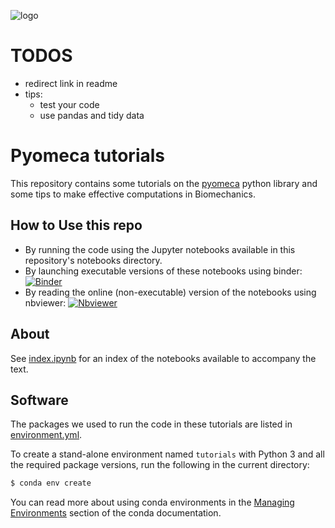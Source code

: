 <img
  src="https://raw.githubusercontent.com/pyomeca/design/master/logo/logo_plain_doc.svg?sanitize=true"
  alt="logo"
/>

# TODOS
- redirect link in readme
- tips:
  - test your code
  - use pandas and tidy data

# Pyomeca tutorials
This repository contains some tutorials on the [pyomeca](https://github.com/pyomeca/pyomeca) python library and some tips to make effective computations in Biomechanics.

## How to Use this repo
- By running the code using the Jupyter notebooks available in this repository's notebooks directory.
- By launching executable versions of these notebooks using binder: [![Binder](https://mybinder.org/badge.svg)](https://mybinder.org/v2/gh/pyomeca/tutorials/master?filepath=notebooks%2Findex.ipynb)
- By reading the online (non-executable) version of the notebooks using nbviewer: [![Nbviewer](https://raw.github.com/jupyter/design/master/logos/Badges/nbviewer_badge.svg?sanitize=true)](https://nbviewer.jupyter.org/github/pyomeca/tutorials/blob/master/notebooks/index.ipynb)

## About
See [index.ipynb](https://nbviewer.jupyter.org/github/pyomeca/tutorials/blob/master/notebooks/index.ipynb) for an index of the notebooks available to accompany the text.

## Software
The packages we used to run the code in these tutorials are listed in [environment.yml](environment.yml).

To create a stand-alone environment named `tutorials` with Python 3 and all the required package versions, run the following in the current directory:

```bash
$ conda env create
```

You can read more about using conda environments in the [Managing Environments](http://conda.pydata.org/docs/using/envs.html) section of the conda documentation.
